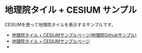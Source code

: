 # 地理院タイル + CESIUM サンプル
CESIUMを使って地理院タイルを表示するサンプルです。

* [地理院タイル + CESIUMサンプルページ(地理院Githubサンプル)](http://jnn1x0.github.io/gsitiles-cesium/index.html)
* [地理院タイル + CESIUMサンプルページ](http://jnn1x0.github.io/gsitiles-cesium/sample.html)
* 
